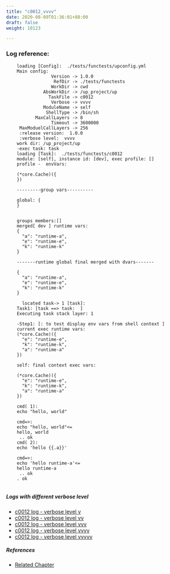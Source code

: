 ```yaml
---
title: "c0012_vvvv"
date: 2020-08-09T01:36:01+88:00
draft: false
weight: 10123

---
```


### Log reference: <no value>

```
    loading [Config]:  ./tests/functests/upconfig.yml
    Main config:
                 Version -> 1.0.0
                  RefDir -> ./tests/functests
                 WorkDir -> cwd
              AbsWorkDir -> /up_project/up
                TaskFile -> c0012
                 Verbose -> vvvv
              ModuleName -> self
               ShellType -> /bin/sh
           MaxCallLayers -> 8
                 Timeout -> 3600000
     MaxModuelCallLayers -> 256
     :release version:  1.0.0
     :verbose level:  vvvv
    work dir: /up_project/up
    -exec task: task
    loading [Task]:  ./tests/functests/c0012
    module: [self], instance id: [dev], exec profile: []
    profile -  envVars:
    
    (*core.Cache)({
    })
    
    ---------group vars----------
    
    global: {
    }
    
    
    groups members:[]
    merged[ dev ] runtime vars:
    {
      "a": "runtime-a",
      "e": "runtime-e",
      "k": "runtime-k"
    }
    
    -------runtime global final merged with dvars-------
    
    {
      "a": "runtime-a",
      "e": "runtime-e",
      "k": "runtime-k"
    }
    
      located task-> 1 [task]: 
    Task1: [task ==> task:  ]
    Executing task stack layer: 1
    
    -Step1: [: to test display env vars from shell context ]
    current exec runtime vars:
    (*core.Cache)({
      "e": "runtime-e",
      "k": "runtime-k",
      "a": "runtime-a"
    })
    
    self: final context exec vars:
    
    (*core.Cache)({
      "e": "runtime-e",
      "k": "runtime-k",
      "a": "runtime-a"
    })
    
    cmd( 1):
    echo "hello, world"
    
    cmd=>:
    echo "hello, world"<=
    hello, world
     .. ok
    cmd( 2):
    echo 'hello {{.a}}'
    
    cmd=>:
    echo 'hello runtime-a'<=
    hello runtime-a
     .. ok
    . ok
    
```

##### Logs with different verbose level
* [c0012 log - verbose level v](../../logs/c0012_v)
* [c0012 log - verbose level vv](../../logs/c0012_vv)
* [c0012 log - verbose level vvv](../../logs/c0012_vvv)
* [c0012 log - verbose level vvvv](../../logs/c0012_vvvv)
* [c0012 log - verbose level vvvvv](../../logs/c0012_vvvvv)

##### References
* [Related Chapter](../../vars/c0012)
